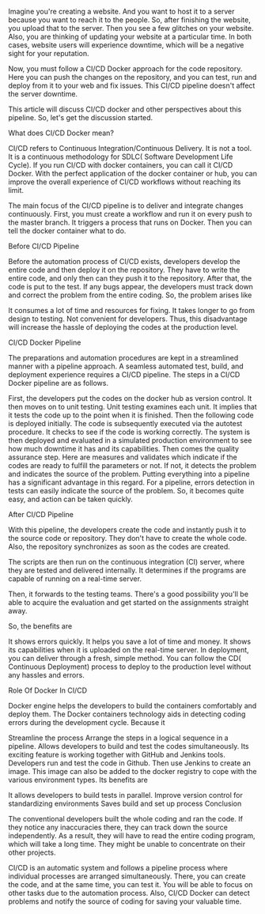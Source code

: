 Imagine you're creating a website. And you want to host it to a server because you want to reach it to the people. So, after finishing the website, you upload that to the server. Then you see a few glitches on your website. Also, you are thinking of updating your website at a particular time. In both cases, website users will experience downtime, which will be a negative sight for your reputation.

Now, you must follow a CI/CD Docker approach for the code repository. Here you can push the changes on the repository, and you can test, run and deploy from it to your web and fix issues. This CI/CD pipeline doesn't affect the server downtime. 

This article will discuss CI/CD docker and other perspectives about this pipeline. So, let's get the discussion started. 

What does CI/CD Docker mean?

CI/CD refers to Continuous Integration/Continuous Delivery. It is not a tool. It is a continuous methodology for SDLC( Software Development Life Cycle). If you run CI/CD with docker containers, you can call it CI/CD Docker. With the perfect application of the docker container or hub, you can improve the overall experience of CI/CD workflows without reaching its limit.

The main focus of the CI/CD pipeline is to deliver and integrate changes continuously. First, you must create a workflow and run it on every push to the master branch. It triggers a process that runs on Docker. Then you can tell the docker container what to do. 

Before CI/CD Pipeline

Before the automation process of CI/CD exists,  developers develop the entire code and then deploy it on the repository. They have to write the entire code, and only then can they push it to the repository. After that, the code is put to the test. If any bugs appear, the developers must track down and correct the problem from the entire coding. So, the problem arises like

It consumes a lot of time and resources for fixing.
It takes longer to go from design to testing.
Not convenient for developers.
Thus, this disadvantage will increase the hassle of deploying the codes at the production level.

CI/CD Docker Pipeline

The preparations and automation procedures are kept in a streamlined manner with a pipeline approach. A seamless automated test, build, and deployment experience requires a CI/CD pipeline. The steps in a CI/CD Docker pipeline are as follows.

First, the developers put the codes on the docker hub as version control. It then moves on to unit testing. Unit testing examines each unit. It implies that it tests the code up to the point when it is finished.
Then the following code is deployed initially. The code is subsequently executed via the autotest procedure. It checks to see if the code is working correctly.
The system is then deployed and evaluated in a simulated production environment to see how much downtime it has and its capabilities.
Then comes the quality assurance step. Here are measures and validates which indicate if the codes are ready to fulfill the parameters or not. If not, it detects the problem and indicates the source of the problem. Putting everything into a pipeline has a significant advantage in this regard.
For a pipeline, errors detection in tests can easily indicate the source of the problem. So, it becomes quite easy, and action can be taken quickly. 

After CI/CD Pipeline

With this pipeline, the developers create the code and instantly push it to the source code or repository. They don't have to create the whole code. Also, the repository synchronizes as soon as the codes are created.

The scripts are then run on the continuous integration (CI) server, where they are tested and delivered internally. It determines if the programs are capable of running on a real-time server.

Then, it forwards to the testing teams. There's a good possibility you'll be able to acquire the evaluation and get started on the assignments straight away.

So, the benefits are

It shows errors quickly.
It helps you save a lot of time and money.
It shows its capabilities when it is uploaded on the real-time server.
In deployment, you can deliver through a fresh, simple method. You can follow the CD( Continuous Deployment) process to deploy to the production level without any hassles and errors. 

Role Of Docker In CI/CD

Docker engine helps the developers to build the containers comfortably and deploy them. The Docker containers technology aids in detecting coding errors during the development cycle. Because it

Streamline the process 
Arrange the steps in a logical sequence in a pipeline.
Allows developers to build and test the codes simultaneously. 
Its exciting feature is working together with GitHub and Jenkins tools. Developers run and test the code in Github. Then use Jenkins to create an image. This image can also be added to the docker registry to cope with the various environment types. Its benefits are 

It allows developers to build tests in parallel. 
Improve version control for standardizing environments
Saves build and set up process
Conclusion

The conventional developers built the whole coding and ran the code. If they notice any inaccuracies there, they can track down the source independently. As a result, they will have to read the entire coding program, which will take a long time. They might be unable to concentrate on their other projects.

CI/CD is an automatic system and follows a pipeline process where individual processes are arranged simultaneously. There, you can create the code, and at the same time, you can test it. You will be able to focus on other tasks due to the automation process. Also, CI/CD Docker can detect problems and notify the source of coding for saving your valuable time.

